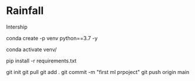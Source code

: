 # Rainfall
Intership


conda create -p venv python==3.7 -y


conda activate venv/


pip install -r requirements.txt



git init 
git pull
git add . 
git commit -m "first ml prpoject"
git push origin main